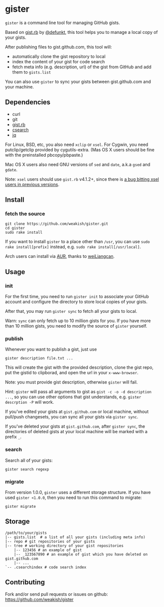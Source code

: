 gister
======

`gister` is a command line tool for managing GitHub gists.

Based on [gist.rb][gist] by [@defunkt][defunkt], this tool helps you to manage a local copy of your gists.

After publishing files to gist.github.com, this tool will:

- automatically clone the gist repository to local
- index the content of your gist for code search
- fetch meta info (e.g. description, url) of the gist from GitHub and add them to `gists.list` 

[gist]: https://github.com/defunkt/gist
[defunkt]: https://github.com/defunkt

You can also use `gister` to sync your gists between gist.github.com and your machine.


Dependencies
------------


- curl
- git
- [gist.rb][gist]
- [csearch](https://code.google.com/p/codesearch/)
- [jq](http://stedolan.github.io/jq/)

For Linux, BSD, etc, you also need `xclip` or `xsel`.
For Cygwin, you need putclip/getclip provided by cygutils-extra.
(Mas OS X users should be fine with the preinstalled pbcopy/pbpaste.)

Mac OS X users also need GNU versions of `sed` and `date`, a.k.a `gsed` and
`gdate`.

Note: `xsel` users should use `gist.rb` v4.1.2+, since there is [a bug bitting xsel users in previous versions][151].

[151]: https://github.com/defunkt/gist/pull/151


Install
-------

### fetch the source

    git clone https://github.com/weakish/gister.git
    cd gister
    sudo rake install

If you want to install `gister` to a place other than `/usr`, you can use `sudo rake install[prefix]` instead, e.g. `sudo rake install[/usr/local]`.

Arch users can install via [AUR](https://aur.archlinux.org/packages/gister/), thanks to [weiLiangcan](https://github.com/wenLiangcan). 


Usage
-----

### init

For the first time, you need to run `gister init` to associate your GitHub account and configure the directory to store local copies of your gists.

After that, you may run `gister sync` to fetch all your gists to local.

Warn: `sync` can only fetch up to 10 million gists for you. If you have more than 10 million gists, you need to modify the source of `gister` yourself.


### publish

Whenever you want to publish a gist, just use

    gister description file.txt ...

This will create the gist with the provided description, clone the gist repo, put the gistid to clipborad, and open the url in your `x-www-browser`.

Note: you must provide gist description, otherwise `gister` will fail.

Hint: `gister` will pass all arguments to gist as `gist -c -o -d description ...`, so you can use other options that gist understands, e.g. `gister descrption -P` will work.

If you've edited your gists at `gist.github.com` or local machine, without pull/push changesets, you can sync all your gists via `gister sync`.

If you've deleted your gists at `gist.github.com`, after `gister sync`, the directories of deleted gists at your local machine will be marked with a prefix `_`.

### search

Search all of your gists:

    gister search regexp


### migrate

From version 1.0.0, `gister` uses a different storage structure.
If you have used `gister <1.0.0`, then you need to run this command to migrate:

    gister migrate


Storage
-------

    /path/to/your/gists
    |-- gists.list  # a list of all your gists (including meta info) 
    |-- repo # git repositories of your gists
    |-- tree # working directory of your gist repositories
        |-- 123456 # an example of gist
        |-- _123567890 # an example of gist which you have deleted on gist.github.com
        |-- ...
    `-- .csearchindex # code search index


Contributing
------------

Fork and/or send pull requests or issues on github: https://github.com/weakish/gister
